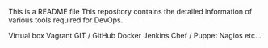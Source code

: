 This is a README file
This repository contains the detailed information of various tools required for DevOps.

Virtual box
Vagrant
GIT / GitHub
Docker
Jenkins
Chef / Puppet
Nagios
etc...

